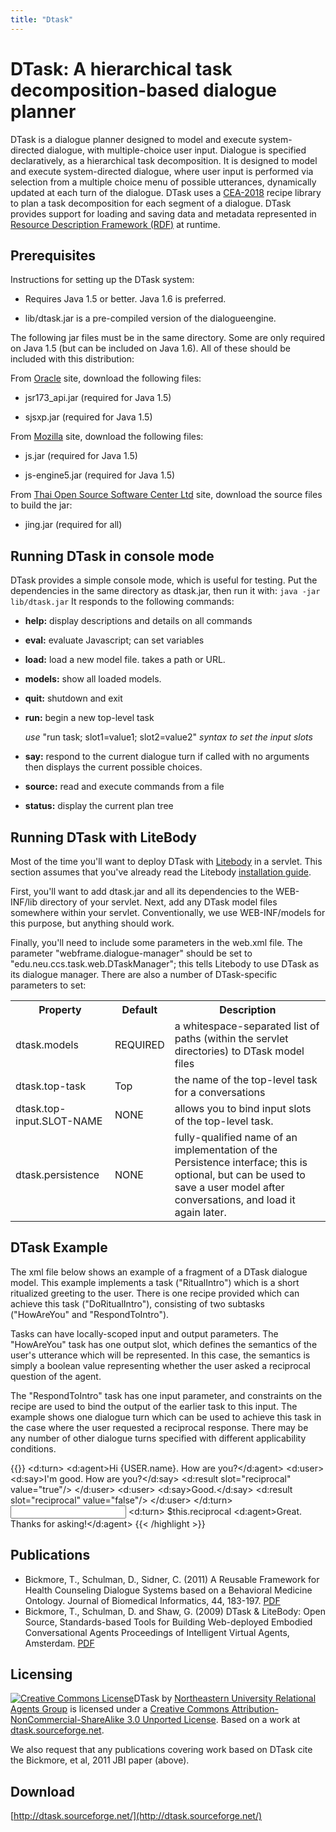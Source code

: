 ```yaml
---
title: "Dtask"
---
```


DTask: A hierarchical task decomposition-based dialogue planner
====
DTask is a dialogue planner designed to model and execute system-directed dialogue, with multiple-choice user input. Dialogue is specified declaratively, as a hierarchical task decomposition. It is designed to model and execute system-directed dialogue, where user input is performed via selection from a multiple choice menu of possible utterances, dynamically updated at each turn of the dialogue. DTask uses a [CEA-2018](http://www.ce.org/Standards/browseByCommittee_4467.asp) recipe library to plan a task decomposition for each segment of a dialogue. DTask provides support for loading and saving data and metadata represented in [Resource Description Framework (RDF)](http://www.w3.org/RDF/) at runtime.


Prerequisites
----
Instructions for setting up the DTask system:

- Requires Java 1.5 or better.  Java 1.6 is preferred.

- lib/dtask.jar is a pre-compiled version of the dialogueengine.

The following jar files must be in the same directory. Some are only required on Java 1.5 (but can be included on Java 1.6). All of these should be included with this distribution:

From [Oracle](http://www.oracle.com/) site, download the following files:

- jsr173_api.jar (required for Java 1.5)

- sjsxp.jar (required for Java 1.5)

From [Mozilla](http://www.mozilla.org/rhino/download.html) site, download the following files:

- js.jar (required for Java 1.5)

- js-engine5.jar (required for Java 1.5)

From [Thai Open Source Software Center Ltd](http://www.thaiopensource.com/relaxng/jing.html) site, download the source files to build the jar:
- jing.jar (required for all)

Running DTask in console mode
----

DTask provides a simple console mode, which is useful for testing. Put the dependencies in the same directory as dtask.jar, then run it with: ``` java -jar lib/dtask.jar ```
It responds to the following commands:

- **help:** display descriptions and details on all commands 

- **eval:** evaluate Javascript; can set variables

- **load:** load a new model file. takes a path or URL.

- **models:** show all loaded models.

- **quit:** shutdown and exit

- **run:** begin a new top-level task

    _use_ "run task; slot1=value1; slot2=value2" _syntax to set the input slots_

- **say:** respond to the current dialogue turn if called with no arguments then displays the current possible choices.

- **source:** read and execute commands from a file

- **status:** display the current plan tree

Running DTask with LiteBody
----
Most of the time you'll want to deploy DTask with [Litebody](../litebody/) in a servlet. This section assumes that you've already read the Litebody <a href="litebody-setup.html">[installation guide](../litebody/installation).

First, you'll want to add dtask.jar and all its dependencies to the WEB-INF/lib directory of your servlet.  Next, add any DTask model files somewhere within your servlet. Conventionally, we use WEB-INF/models for this purpose, but anything should work.

Finally, you'll need to include some parameters in the web.xml file. The parameter "webframe.dialogue-manager" should be set to "edu.neu.ccs.task.web.DTaskManager"; this tells Litebody to use DTask as its dialogue manager.  There are also a number of DTask-specific parameters to set:

<table class="prop">
    <tr>
        <th>Property</th>
        <th>Default</th>
        <th>Description</th>
    </tr>
    <tr>
        <td>dtask.models</td>
        <td>REQUIRED</td>
        <td>a whitespace-separated list of paths (within the servlet directories) to DTask model files</td>
    </tr>
    <tr>
        <td>dtask.top-task</td>
        <td>Top</td>
        <td>the name of the top-level task for a conversations</td>
    </tr>
    <tr>
        <td>dtask.top-input.SLOT-NAME</td>
        <td>NONE</td>
        <td>allows you to bind input slots of the top-level task.</td>
    </tr>
    <tr>
        <td>dtask.persistence</td>
        <td>NONE</td>
        <td>fully-qualified name of an implementation of the Persistence interface; this is optional, but can be used to save a user model after conversations, and load it again later.</td>
    </tr>
</table>

DTask Example
----

The xml file below shows an example of a fragment of a DTask dialogue model. This example implements a task ("RitualIntro") which is a short ritualized greeting to the user. There is one recipe provided which can achieve this task ("DoRitualIntro"), consisting of two subtasks ("HowAreYou" and "RespondToIntro").

Tasks can have locally-scoped input and output parameters. The "HowAreYou" task has one output slot, which defines the semantics of the user's utterance which will be represented. In this case, the semantics is simply a boolean value representing whether the user asked a reciprocal question of the agent.

The "RespondToIntro" task has one input parameter, and constraints on the recipe are used to bind the output of the earlier task to this input. The example shows one dialogue turn which can be used to achieve this task in the case where the user requested a reciprocal response. There may be any number of other dialogue turns specified with different applicability conditions.

{{<highlight xml>}}
  <task id="RitualIntro"/>
  <subtasks id="DoRitualIntro" goal="RitualIntro">
  <step name="ask" task="HowAreYou"/>
  <step name="respond" task="RespondToIntro"/>
  <binding slot="$respond.reciprocal" value="$ask.reciprocal"/>
  </subtasks>
  <task id="HowAreYou">
  <output name="reciprocal" type="boolean"/>
  <d:turn>
  <d:agent>Hi {USER.name}. How are you?</d:agent>
  <d:user>
  <d:say>I'm good. How are you?</d:say>
  <d:result slot="reciprocal" value="true"/>
  </d:user>
  <d:user>
  <d:say>Good.</d:say>
  <d:result slot="reciprocal" value="false"/>
  </d:user>
  </d:turn>
  </task>
  <task id="RespondToIntro">
  <input name="reciprocal" type="boolean"/>
  <d:turn>
  <applicable>$this.reciprocal</applicable>
  <d:agent>Great. Thanks for asking!</d:agent>
{{< /highlight >}}

Publications
----
<ul>
<li>Bickmore, T., Schulman, D., Sidner, C. (2011) A Reusable Framework for   Health Counseling Dialogue Systems based on a Behavioral Medicine   Ontology. Journal of Biomedical Informatics, 44, 183-197. <a href="http://relationalagents.com/publications/JBI2011-ontology.pdf">PDF</a></li>
<li>Bickmore, T., Schulman, D. and Shaw, G. (2009) DTask &amp; LiteBody: Open Source, Standards-based Tools for Building Web-deployed Embodied Conversational Agents Proceedings of Intelligent Virtual Agents, Amsterdam. <a href="publications/IVA09.litebody.pdf" target="blank">PDF</a>
</li>
</ul>

Licensing
----
[![Creative Commons License](http://i.creativecommons.org/l/by-nc-sa/3.0/88x31.png)](http://creativecommons.org/licenses/by-nc-sa/3.0/)<span property="dc:title" xmlns:dc="http://purl.org/dc/elements/1.1/">DTask</span> by <a href="http://relationalagents.com " property="cc:attributionName" rel="cc:attributionURL" xmlns:cc="http://creativecommons.org/ns#">Northeastern University Relational Agents Group</a> is licensed under a <a style="float: none; margin: 0;" href="http://creativecommons.org/licenses/by-nc-sa/3.0/" rel="license">Creative Commons Attribution-NonCommercial-ShareAlike 3.0 Unported License</a>. Based on a work at <a href="http://dtask.sourceforge.net" rel="dc:source" xmlns:dc="http://purl.org/dc/elements/1.1/">dtask.sourceforge.net</a>.

We also request that any publications covering work based on DTask cite the Bickmore, et al, 2011 JBI paper (above).

Download
----
[http://dtask.sourceforge.net/](http://dtask.sourceforge.net/)